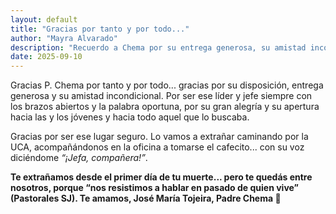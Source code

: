 ```yaml
---
layout: default
title: "Gracias por tanto y por todo..."
author: "Mayra Alvarado"
description: "Recuerdo a Chema por su entrega generosa, su amistad incondicional y su alegría compartida en la UCA."
date: 2025-09-10
---
```


Gracias P. Chema por tanto y por todo... gracias por su disposición, entrega generosa y su amistad incondicional. Por ser ese líder y jefe siempre con los brazos abiertos y la palabra oportuna, por su gran alegría y su apertura hacia las y los jóvenes y hacia todo aquel que lo buscaba.  

Gracias por ser ese lugar seguro. Lo vamos a extrañar caminando por la UCA, acompañándonos en la oficina a tomarse el cafecito... con su voz diciéndome *“¡Jefa, compañera!”*.  

**Te extrañamos desde el primer día de tu muerte... pero te quedás entre nosotros, porque “nos resistimos a hablar en pasado de quien vive” (Pastorales SJ). Te amamos, José María Tojeira, Padre Chema 🤍**  


